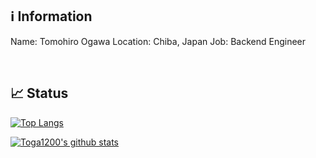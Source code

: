 ## :information_source: Information
Name: Tomohiro Ogawa
Location: Chiba, Japan
Job: Backend Engineer

<br/>

## 📈 Status
[![Top Langs](https://github-readme-stats.vercel.app/api/top-langs/?username=TOga1220&show_icons=true&layout=compact&theme=vue&hide_border=true)](https://github.com/anuraghazra/github-readme-stats)


[![Toga1200's github stats](https://github-readme-stats.vercel.app/api?username=TOga1220&show_icons=true&line_height=21&show_icons=true&theme=vue&hide_border=true)](https://github.com/anuraghazra/github-readme-stats)
